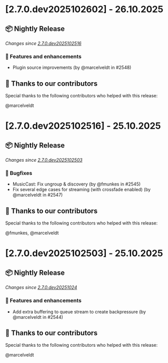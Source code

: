 # [2.7.0.dev2025102602] - 26.10.2025

## 📦 Nightly Release

_Changes since [2.7.0.dev2025102516](https://github.com/music-assistant/server/releases/tag/2.7.0.dev2025102516)_

### 🚀 Features and enhancements

- Plugin source improvements (by @marcelveldt in #2548)

## :bow: Thanks to our contributors

Special thanks to the following contributors who helped with this release:

@marcelveldt


# [2.7.0.dev2025102516] - 25.10.2025

## 📦 Nightly Release

_Changes since [2.7.0.dev2025102503](https://github.com/music-assistant/server/releases/tag/2.7.0.dev2025102503)_

### 🐛 Bugfixes

- MusicCast: Fix ungroup & discovery (by @fmunkes in #2545)
- Fix several edge cases for streaming (with crossfade enabled) (by @marcelveldt in #2547)

## :bow: Thanks to our contributors

Special thanks to the following contributors who helped with this release:

@fmunkes, @marcelveldt


# [2.7.0.dev2025102503] - 25.10.2025

## 📦 Nightly Release

_Changes since [2.7.0.dev20251024](https://github.com/music-assistant/server/releases/tag/2.7.0.dev20251024)_

### 🚀 Features and enhancements

- Add extra buffering to queue stream to create backpressure (by @marcelveldt in #2544)

## :bow: Thanks to our contributors

Special thanks to the following contributors who helped with this release:

@marcelveldt


